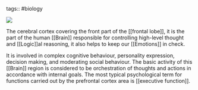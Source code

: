 tags:: #biology

![](https://www.thescienceofpsychotherapy.com/wp-content/uploads/2015/10/Prefrontal_cortex_left_-_lateral_view.png)

The cerebral cortex covering the front part of the [[frontal lobe]], it is the part of the human [[Brain]] responsible for controlling high-level thought and [[Logic]]al reasoning, it also helps to keep our [[Emotions]] in check.

It is involved in complex cognitive behaviour, personality expression, decision making, and moderating social behaviour. The basic activity of this [[Brain]] region is considered to be orchestration of thoughts and actions in accordance with internal goals. The most typical psychological term for functions carried out by the prefrontal cortex area is [[executive function]].
